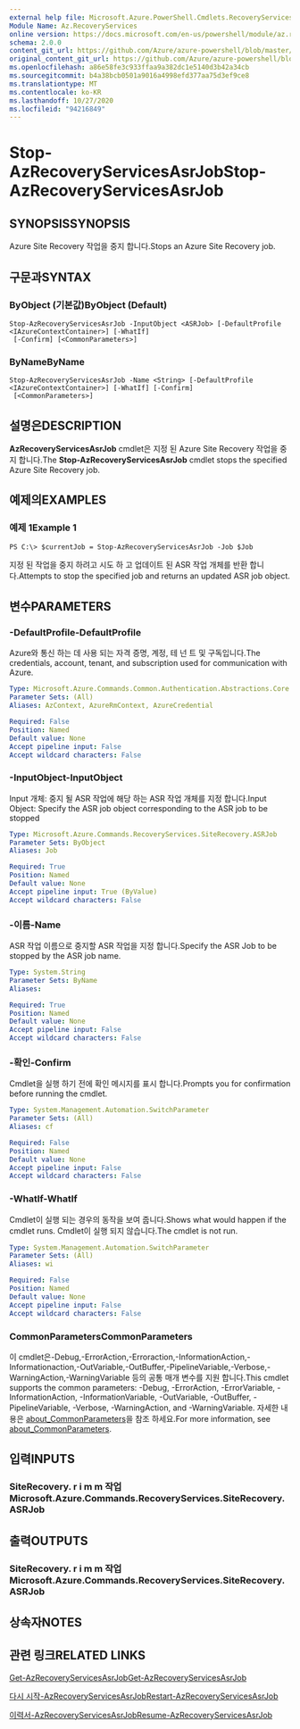 ```yaml
---
external help file: Microsoft.Azure.PowerShell.Cmdlets.RecoveryServices.SiteRecovery.dll-Help.xml
Module Name: Az.RecoveryServices
online version: https://docs.microsoft.com/en-us/powershell/module/az.recoveryservices/stop-azrecoveryservicesasrjob
schema: 2.0.0
content_git_url: https://github.com/Azure/azure-powershell/blob/master/src/RecoveryServices/RecoveryServices/help/Stop-AzRecoveryServicesAsrJob.md
original_content_git_url: https://github.com/Azure/azure-powershell/blob/master/src/RecoveryServices/RecoveryServices/help/Stop-AzRecoveryServicesAsrJob.md
ms.openlocfilehash: a86e58fe3c933ffaa9a382dc1e5140d3b42a34cb
ms.sourcegitcommit: b4a38bcb0501a9016a4998efd377aa75d3ef9ce8
ms.translationtype: MT
ms.contentlocale: ko-KR
ms.lasthandoff: 10/27/2020
ms.locfileid: "94216849"
---
```

# <span data-ttu-id="15fdb-101">Stop-AzRecoveryServicesAsrJob</span><span class="sxs-lookup"><span data-stu-id="15fdb-101">Stop-AzRecoveryServicesAsrJob</span></span>

## <span data-ttu-id="15fdb-102">SYNOPSIS</span><span class="sxs-lookup"><span data-stu-id="15fdb-102">SYNOPSIS</span></span>
<span data-ttu-id="15fdb-103">Azure Site Recovery 작업을 중지 합니다.</span><span class="sxs-lookup"><span data-stu-id="15fdb-103">Stops an Azure Site Recovery job.</span></span>

## <span data-ttu-id="15fdb-104">구문과</span><span class="sxs-lookup"><span data-stu-id="15fdb-104">SYNTAX</span></span>

### <span data-ttu-id="15fdb-105">ByObject (기본값)</span><span class="sxs-lookup"><span data-stu-id="15fdb-105">ByObject (Default)</span></span>
```
Stop-AzRecoveryServicesAsrJob -InputObject <ASRJob> [-DefaultProfile <IAzureContextContainer>] [-WhatIf]
 [-Confirm] [<CommonParameters>]
```

### <span data-ttu-id="15fdb-106">ByName</span><span class="sxs-lookup"><span data-stu-id="15fdb-106">ByName</span></span>
```
Stop-AzRecoveryServicesAsrJob -Name <String> [-DefaultProfile <IAzureContextContainer>] [-WhatIf] [-Confirm]
 [<CommonParameters>]
```

## <span data-ttu-id="15fdb-107">설명은</span><span class="sxs-lookup"><span data-stu-id="15fdb-107">DESCRIPTION</span></span>
<span data-ttu-id="15fdb-108">**AzRecoveryServicesAsrJob** cmdlet은 지정 된 Azure Site Recovery 작업을 중지 합니다.</span><span class="sxs-lookup"><span data-stu-id="15fdb-108">The **Stop-AzRecoveryServicesAsrJob** cmdlet stops the specified Azure Site Recovery job.</span></span>

## <span data-ttu-id="15fdb-109">예제의</span><span class="sxs-lookup"><span data-stu-id="15fdb-109">EXAMPLES</span></span>

### <span data-ttu-id="15fdb-110">예제 1</span><span class="sxs-lookup"><span data-stu-id="15fdb-110">Example 1</span></span>
```
PS C:\> $currentJob = Stop-AzRecoveryServicesAsrJob -Job $Job
```

<span data-ttu-id="15fdb-111">지정 된 작업을 중지 하려고 시도 하 고 업데이트 된 ASR 작업 개체를 반환 합니다.</span><span class="sxs-lookup"><span data-stu-id="15fdb-111">Attempts to stop the specified job and returns an updated ASR job object.</span></span>

## <span data-ttu-id="15fdb-112">변수</span><span class="sxs-lookup"><span data-stu-id="15fdb-112">PARAMETERS</span></span>

### <span data-ttu-id="15fdb-113">-DefaultProfile</span><span class="sxs-lookup"><span data-stu-id="15fdb-113">-DefaultProfile</span></span>
<span data-ttu-id="15fdb-114">Azure와 통신 하는 데 사용 되는 자격 증명, 계정, 테 넌 트 및 구독입니다.</span><span class="sxs-lookup"><span data-stu-id="15fdb-114">The credentials, account, tenant, and subscription used for communication with Azure.</span></span>


```yaml
Type: Microsoft.Azure.Commands.Common.Authentication.Abstractions.Core.IAzureContextContainer
Parameter Sets: (All)
Aliases: AzContext, AzureRmContext, AzureCredential

Required: False
Position: Named
Default value: None
Accept pipeline input: False
Accept wildcard characters: False
```

### <span data-ttu-id="15fdb-115">-InputObject</span><span class="sxs-lookup"><span data-stu-id="15fdb-115">-InputObject</span></span>
<span data-ttu-id="15fdb-116">Input 개체: 중지 될 ASR 작업에 해당 하는 ASR 작업 개체를 지정 합니다.</span><span class="sxs-lookup"><span data-stu-id="15fdb-116">Input Object: Specify the ASR job object corresponding to the ASR job to be stopped</span></span>

```yaml
Type: Microsoft.Azure.Commands.RecoveryServices.SiteRecovery.ASRJob
Parameter Sets: ByObject
Aliases: Job

Required: True
Position: Named
Default value: None
Accept pipeline input: True (ByValue)
Accept wildcard characters: False
```

### <span data-ttu-id="15fdb-117">-이름</span><span class="sxs-lookup"><span data-stu-id="15fdb-117">-Name</span></span>
<span data-ttu-id="15fdb-118">ASR 작업 이름으로 중지할 ASR 작업을 지정 합니다.</span><span class="sxs-lookup"><span data-stu-id="15fdb-118">Specify the ASR Job to be stopped by the ASR job name.</span></span>

```yaml
Type: System.String
Parameter Sets: ByName
Aliases:

Required: True
Position: Named
Default value: None
Accept pipeline input: False
Accept wildcard characters: False
```

### <span data-ttu-id="15fdb-119">-확인</span><span class="sxs-lookup"><span data-stu-id="15fdb-119">-Confirm</span></span>
<span data-ttu-id="15fdb-120">Cmdlet을 실행 하기 전에 확인 메시지를 표시 합니다.</span><span class="sxs-lookup"><span data-stu-id="15fdb-120">Prompts you for confirmation before running the cmdlet.</span></span>

```yaml
Type: System.Management.Automation.SwitchParameter
Parameter Sets: (All)
Aliases: cf

Required: False
Position: Named
Default value: None
Accept pipeline input: False
Accept wildcard characters: False
```

### <span data-ttu-id="15fdb-121">-WhatIf</span><span class="sxs-lookup"><span data-stu-id="15fdb-121">-WhatIf</span></span>
<span data-ttu-id="15fdb-122">Cmdlet이 실행 되는 경우의 동작을 보여 줍니다.</span><span class="sxs-lookup"><span data-stu-id="15fdb-122">Shows what would happen if the cmdlet runs.</span></span> <span data-ttu-id="15fdb-123">Cmdlet이 실행 되지 않습니다.</span><span class="sxs-lookup"><span data-stu-id="15fdb-123">The cmdlet is not run.</span></span>

```yaml
Type: System.Management.Automation.SwitchParameter
Parameter Sets: (All)
Aliases: wi

Required: False
Position: Named
Default value: None
Accept pipeline input: False
Accept wildcard characters: False
```

### <span data-ttu-id="15fdb-124">CommonParameters</span><span class="sxs-lookup"><span data-stu-id="15fdb-124">CommonParameters</span></span>
<span data-ttu-id="15fdb-125">이 cmdlet은-Debug,-ErrorAction,-Erroraction,-InformationAction,-Informationaction,-OutVariable,-OutBuffer,-PipelineVariable,-Verbose,-WarningAction,-WarningVariable 등의 공통 매개 변수를 지원 합니다.</span><span class="sxs-lookup"><span data-stu-id="15fdb-125">This cmdlet supports the common parameters: -Debug, -ErrorAction, -ErrorVariable, -InformationAction, -InformationVariable, -OutVariable, -OutBuffer, -PipelineVariable, -Verbose, -WarningAction, and -WarningVariable.</span></span> <span data-ttu-id="15fdb-126">자세한 내용은 [about_CommonParameters](http://go.microsoft.com/fwlink/?LinkID=113216)을 참조 하세요.</span><span class="sxs-lookup"><span data-stu-id="15fdb-126">For more information, see [about_CommonParameters](http://go.microsoft.com/fwlink/?LinkID=113216).</span></span>

## <span data-ttu-id="15fdb-127">입력</span><span class="sxs-lookup"><span data-stu-id="15fdb-127">INPUTS</span></span>

### <span data-ttu-id="15fdb-128">SiteRecovery. r i m m 작업</span><span class="sxs-lookup"><span data-stu-id="15fdb-128">Microsoft.Azure.Commands.RecoveryServices.SiteRecovery.ASRJob</span></span>

## <span data-ttu-id="15fdb-129">출력</span><span class="sxs-lookup"><span data-stu-id="15fdb-129">OUTPUTS</span></span>

### <span data-ttu-id="15fdb-130">SiteRecovery. r i m m 작업</span><span class="sxs-lookup"><span data-stu-id="15fdb-130">Microsoft.Azure.Commands.RecoveryServices.SiteRecovery.ASRJob</span></span>

## <span data-ttu-id="15fdb-131">상속자</span><span class="sxs-lookup"><span data-stu-id="15fdb-131">NOTES</span></span>

## <span data-ttu-id="15fdb-132">관련 링크</span><span class="sxs-lookup"><span data-stu-id="15fdb-132">RELATED LINKS</span></span>

[<span data-ttu-id="15fdb-133">Get-AzRecoveryServicesAsrJob</span><span class="sxs-lookup"><span data-stu-id="15fdb-133">Get-AzRecoveryServicesAsrJob</span></span>](./Get-AzRecoveryServicesAsrJob.md)

[<span data-ttu-id="15fdb-134">다시 시작-AzRecoveryServicesAsrJob</span><span class="sxs-lookup"><span data-stu-id="15fdb-134">Restart-AzRecoveryServicesAsrJob</span></span>](./Restart-AzRecoveryServicesAsrJob.md)

[<span data-ttu-id="15fdb-135">이력서-AzRecoveryServicesAsrJob</span><span class="sxs-lookup"><span data-stu-id="15fdb-135">Resume-AzRecoveryServicesAsrJob</span></span>](./Resume-AzRecoveryServicesAsrJob.md)
